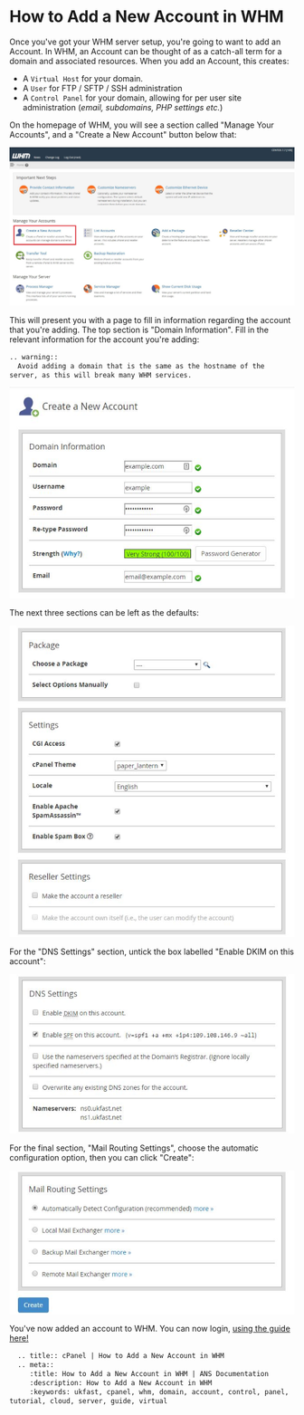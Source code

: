 # How to Add a New Account in WHM

Once you've got your WHM server setup, you're going to want to add an Account. In WHM, an Account can be thought of as a catch-all term for a domain and associated resources. When you add an Account, this creates:

* A `Virtual Host` for your domain.
* A `User` for FTP / SFTP / SSH administration
* A `Control Panel` for your domain, allowing for per user site administration (*email, subdomains, PHP settings etc.*)

On the homepage of WHM, you will see a section called "Manage Your Accounts", and a "Create a New Account" button below that:

![Create a New Account Button](files/whm_homepage.JPG)

This will present you with a page to fill in information regarding the account that you're adding. The top section is "Domain Information". Fill in the relevant information for the account you're adding:

```eval_rst
.. warning::
  Avoid adding a domain that is the same as the hostname of the server, as this will break many WHM services.

```

![Domain Information](files/account_creation_domain_info.JPG)

The next three sections can be left as the defaults:

![Blank Sections](files/account_creation_blanks.JPG)

For the "DNS Settings" section, untick the box labelled "Enable DKIM on this account":

![DNS Settings](files/account_creation_dns.jpg)

For the final section, "Mail Routing Settings", choose the automatic configuration option, then you can click "Create":

![Mail Exchange](files/account_creation_mail.jpg)

You've now added an account to WHM. You can now login, [using the guide here!](/operatingsystems/linux/controlpanels/cpanel_connect.html#connecting-to-cpanel)

```eval_rst
  .. title:: cPanel | How to Add a New Account in WHM
  .. meta::
     :title: How to Add a New Account in WHM | ANS Documentation
     :description: How to Add a New Account in WHM
     :keywords: ukfast, cpanel, whm, domain, account, control, panel, tutorial, cloud, server, guide, virtual
```
